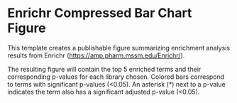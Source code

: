 # Enrichr Compressed Bar Chart Figure 

This template creates a publishable figure summarizing enrichment analysis results from Enrichr (https://amp.pharm.mssm.edu/Enrichr/).

The resulting figure will contain the top 5 enriched terms and their corresponding p-values for each library chosen. Colored bars correspond to terms with significant p-values (<0.05). An asterisk (*) next to a p-value indicates the term also has a significant adjusted p-value (<0.05).
